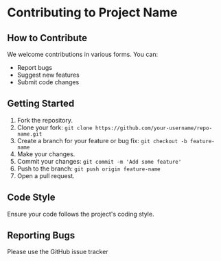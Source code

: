 # Contributing to Project Name

## How to Contribute
We welcome contributions in various forms. You can:
- Report bugs
- Suggest new features
- Submit code changes

## Getting Started
1. Fork the repository.
2. Clone your fork: `git clone https://github.com/your-username/repo-name.git`
3. Create a branch for your feature or bug fix: `git checkout -b feature-name`
4. Make your changes.
5. Commit your changes: `git commit -m 'Add some feature'`
6. Push to the branch: `git push origin feature-name`
7. Open a pull request.

## Code Style
Ensure your code follows the project's coding style.

## Reporting Bugs
Please use the GitHub issue tracker
